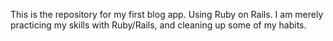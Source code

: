 This is the repository for my first blog app.  Using Ruby on Rails.  I am merely practicing my skills
with Ruby/Rails, and cleaning up some of my habits.
